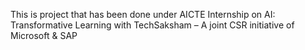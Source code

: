 This is project that has been done under AICTE Internship on AI: Transformative Learning 
with TechSaksham – A joint CSR initiative of Microsoft & SAP
